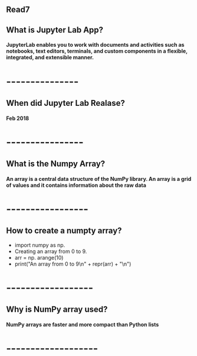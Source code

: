 ## Read7

## What is Jupyter Lab App?

#### JupyterLab enables you to work with documents and activities such as notebooks, text editors, terminals, and custom components in a flexible, integrated, and extensible manner.

# ---------------

## When did Jupyter Lab Realase?

#### Feb 2018

# ----------------

## What is the Numpy Array?

#### An array is a central data structure of the NumPy library. An array is a grid of values and it contains information about the raw data

# -----------------

## How to create a numpty array?

* import numpy as np.
* Creating an array from 0 to 9.
* arr = np. arange(10)
* print("An array from 0 to 9\n" + repr(arr) + "\n")
​
# ------------------

## Why is NumPy array used?

#### NumPy arrays are faster and more compact than Python lists

# -------------------
